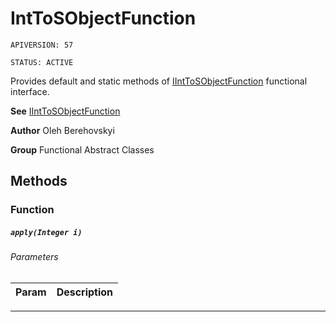 # IntToSObjectFunction

`APIVERSION: 57`

`STATUS: ACTIVE`

Provides default and static methods of [IIntToSObjectFunction](/docs/Functional-Interfaces/IIntToSObjectFunction.md) functional interface.


**See** [IIntToSObjectFunction](/docs/Functional-Interfaces/IIntToSObjectFunction.md)


**Author** Oleh Berehovskyi


**Group** Functional Abstract Classes

## Methods
### Function
##### `apply(Integer i)`
###### Parameters
|Param|Description|
|---|---|

---
